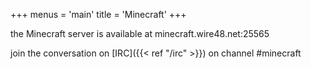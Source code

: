 +++
menus = 'main'
title = 'Minecraft'
+++

the Minecraft server is available at minecraft.wire48.net:25565

join the conversation on [IRC]({{< ref "/irc" >}}) on channel #minecraft